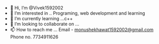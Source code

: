 - 👋 Hi, I’m @Vivek1592002
- 👀 I’m interested in .. Programing, web development and learning
- 🌱 I’m currently learning ...c++
- 💞️ I’m looking to collaborate on ...
- 📫 How to reach me ...
Email - monushekhawat1592002@gmail.com
Phone no. 7734911626
<!---
Vivek1592002/Vivek1592002 is a ✨ special ✨ repository because its `README.md` (this file) appears on your GitHub profile.
You can click the Preview link to take a look at your changes.
--->
